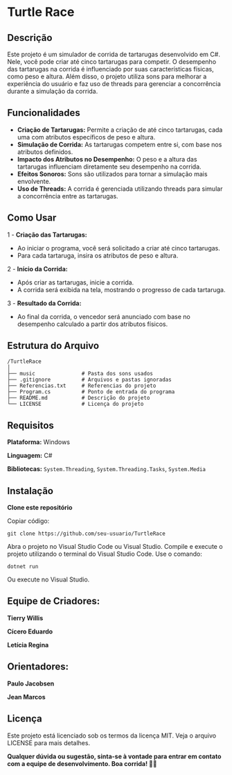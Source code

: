 
# Turtle Race

## Descrição
Este projeto é um simulador de corrida de tartarugas desenvolvido em C#. Nele, você pode criar até cinco tartarugas para competir. O desempenho das tartarugas na corrida é influenciado por suas características físicas, como peso e altura. Além disso, o projeto utiliza sons para melhorar a experiência do usuário e faz uso de threads para gerenciar a concorrência durante a simulação da corrida.

## Funcionalidades
- **Criação de Tartarugas:** Permite a criação de até cinco tartarugas, cada uma com atributos específicos de peso e altura.
- **Simulação de Corrida:** As tartarugas competem entre si, com base nos atributos definidos.
- **Impacto dos Atributos no Desempenho:** O peso e a altura das tartarugas influenciam diretamente seu desempenho na corrida.
- **Efeitos Sonoros:** Sons são utilizados para tornar a simulação mais envolvente.
- **Uso de Threads:** A corrida é gerenciada utilizando threads para simular a concorrência entre as tartarugas.


## Como Usar
1 - **Criação das Tartarugas:**
- Ao iniciar o programa, você será solicitado a criar até cinco tartarugas.
- Para cada tartaruga, insira os atributos de peso e altura.

2 - **Início da Corrida:**
- Após criar as tartarugas, inicie a corrida.
- A corrida será exibida na tela, mostrando o progresso de cada tartaruga.

3 - **Resultado da Corrida:**
- Ao final da corrida, o vencedor será anunciado com base no desempenho calculado a partir dos atributos físicos.

## Estrutura do Arquivo
```
/TurtleRace
│
├── music               # Pasta dos sons usados
├── .gitignore          # Arquivos e pastas ignoradas
├── Referencias.txt     # Referencias do projeto
├── Program.cs          # Ponto de entrada do programa
├── README.md           # Descrição do projeto
└── LICENSE             # Licença do projeto
```

## Requisitos
**Plataforma:** Windows

**Linguagem:** C#

**Bibliotecas:** ```System.Threading```, ```System.Threading.Tasks```, ```System.Media```

## Instalação

**Clone este repositório**

Copiar código:
```
git clone https://github.com/seu-usuario/TurtleRace
```
Abra o projeto no Visual Studio Code ou Visual Studio.
Compile e execute o projeto utilizando o terminal do Visual Studio Code.
Use o comando:
```
dotnet run
```
Ou execute no Visual Studio.

## Equipe  de Criadores:

**Tierry Willis**

**Cícero Eduardo**

**Letícia Regina**

## Orientadores:

**Paulo Jacobsen**

**Jean Marcos**


## Licença
Este projeto está licenciado sob os termos da licença MIT. Veja o arquivo LICENSE para mais detalhes.


**Qualquer dúvida ou sugestão, sinta-se à vontade para entrar em contato com a equipe de desenvolvimento. Boa corrida! 🐢🏁**
